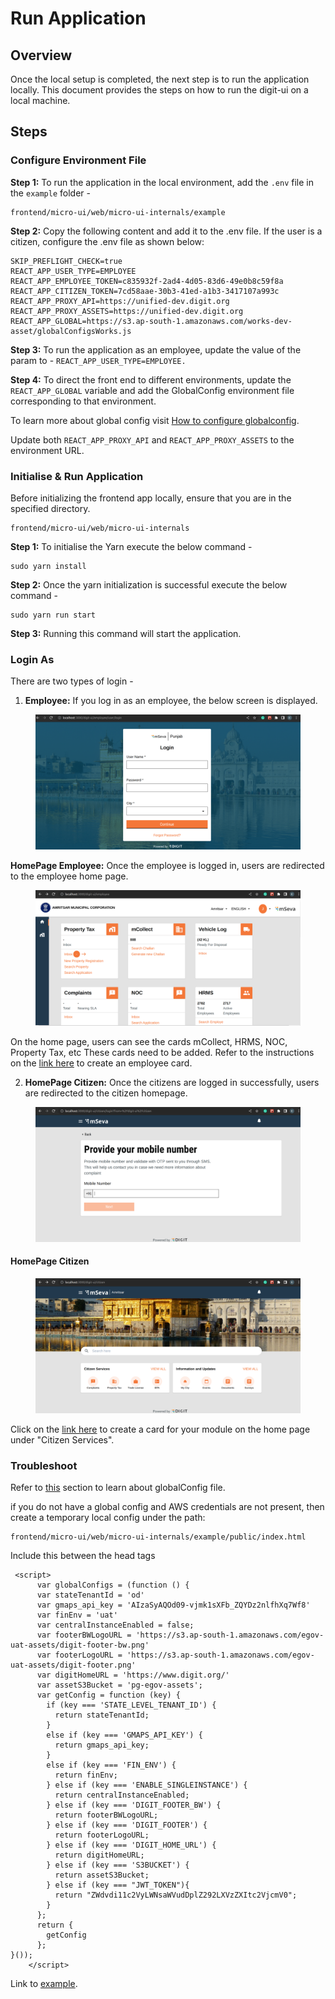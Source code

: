 # Run Application

## Overview

Once the local setup is completed, the next step is to run the application locally. This document provides the steps on how to run the digit-ui on a local machine.

## Steps

### Configure Environment File

**Step 1:** To run the application in the local environment, add the `.env` file in the `example` folder -

```
frontend/micro-ui/web/micro-ui-internals/example
```

**Step 2:** Copy the following content and add it to the .env file. If the user is a citizen, configure the .env file as shown below:

```js-templates
SKIP_PREFLIGHT_CHECK=true
REACT_APP_USER_TYPE=EMPLOYEE
REACT_APP_EMPLOYEE_TOKEN=c835932f-2ad4-4d05-83d6-49e0b8c59f8a
REACT_APP_CITIZEN_TOKEN=7cd58aae-30b3-41ed-a1b3-3417107a993c
REACT_APP_PROXY_API=https://unified-dev.digit.org
REACT_APP_PROXY_ASSETS=https://unified-dev.digit.org
REACT_APP_GLOBAL=https://s3.ap-south-1.amazonaws.com/works-dev-asset/globalConfigsWorks.js
```

**Step 3:** To run the application as an employee, update the value of the param to - `REACT_APP_USER_TYPE=EMPLOYEE.`

**Step 4:** To direct the front end to different environments, update the `REACT_APP_GLOBAL` variable and add the GlobalConfig environment file corresponding to that environment.

To learn more about global config visit [How to configure globalconfig](https://core.digit.org/guides/developer-guide/ui-developer-guide/ui-configuration#globalconfig).

Update both `REACT_APP_PROXY_API` and `REACT_APP_PROXY_ASSETS` to the environment URL.

### Initialise & Run Application

Before initializing the frontend app locally, ensure that you are in the specified directory.

```
frontend/micro-ui/web/micro-ui-internals
```

**Step 1:** To initialise the Yarn execute the below command -

```
sudo yarn install
```

**Step 2:** Once the yarn initialization is successful execute the below command -

```
sudo yarn run start
```

**Step 3:** Running this command will start the application.

### Login As <a href="#login-as" id="login-as"></a>

There are two types of login -

1. **Employee:** If you log in as an employee, the below screen is displayed.

<figure><img src="../../../.gitbook/assets/4a3187e5-57cc-481e-967e-e1041e300bf4 (1).png" alt=""><figcaption></figcaption></figure>

**HomePage Employee:** Once the employee is logged in, users are redirected to the employee home page.

<figure><img src="../../../.gitbook/assets/f20e9d17-e5cc-4e8f-b2b7-22ad190263df.png" alt=""><figcaption></figcaption></figure>

On the home page, users can see the cards mCollect, HRMS, NOC, Property Tax, etc These cards need to be added. Refer to the instructions on the [link here](run-application.md#configure-environment-file-citizen-1) to create an employee card.

2. **HomePage Citizen:** Once the citizens are logged in successfully, users are redirected to the citizen homepage.

<figure><img src="../../../.gitbook/assets/96fe0433-39bb-4ae9-8a0c-54b21c295ace.png" alt=""><figcaption></figcaption></figure>

#### &#x20;HomePage Citizen

<figure><img src="../../../.gitbook/assets/5d4cd419-bb70-47fb-976b-c797415d618c.png" alt=""><figcaption></figcaption></figure>

Click on the [link here](run-application.md#configure-environment-file-citizen) to create a card for your module on the home page under "Citizen Services".

### Troubleshoot

Refer to [this](ui-configuration-devops.md#global-configuration) section to learn about globalConfig file.

if you do not have a global config and AWS credentials  are not present, then create a temporary local config under the path:

```
frontend/micro-ui/web/micro-ui-internals/example/public/index.html
```

Include this between the head tags

```
 <script>
      var globalConfigs = (function () {
      var stateTenantId = 'od'
      var gmaps_api_key = 'AIzaSyAQOd09-vjmk1sXFb_ZQYDz2nlfhXq7Wf8'
      var finEnv = 'uat'
      var centralInstanceEnabled = false;
      var footerBWLogoURL = 'https://s3.ap-south-1.amazonaws.com/egov-uat-assets/digit-footer-bw.png'
      var footerLogoURL = 'https://s3.ap-south-1.amazonaws.com/egov-uat-assets/digit-footer.png'
      var digitHomeURL = 'https://www.digit.org/'
      var assetS3Bucket = 'pg-egov-assets';
      var getConfig = function (key) {
        if (key === 'STATE_LEVEL_TENANT_ID') {
          return stateTenantId;
        }
        else if (key === 'GMAPS_API_KEY') {
          return gmaps_api_key;
        }
        else if (key === 'FIN_ENV') {
          return finEnv;
        } else if (key === 'ENABLE_SINGLEINSTANCE') {
          return centralInstanceEnabled;
        } else if (key === 'DIGIT_FOOTER_BW') {
          return footerBWLogoURL;
        } else if (key === 'DIGIT_FOOTER') {
          return footerLogoURL;
        } else if (key === 'DIGIT_HOME_URL') {
          return digitHomeURL;
        } else if (key === 'S3BUCKET') {
          return assetS3Bucket;
        } else if (key === "JWT_TOKEN"){
          return "ZWdvdi11c2VyLWNsaWVudDplZ292LXVzZXItc2VjcmV0";
        }
      };
      return {
        getConfig
      };
}());
    </script>
```

Link to [example](https://github.com/egovernments/DIGIT-Frontend/blob/sample/micro-ui/web/micro-ui-internals/example/public/index.html).
